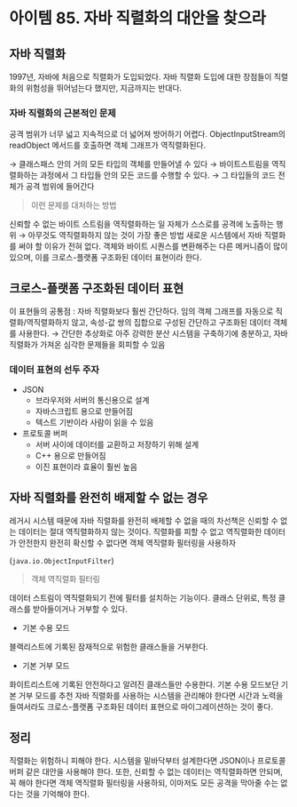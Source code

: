 # 아이템 85. 자바 직렬화의 대안을 찾으라

## 자바 직렬화

1997년, 자바에 처음으로 직렬화가 도입되었다.
자바 직렬화 도입에 대한 장점들이 직렬화의 위험성을 뛰어넘는다 했지만, 지금까지는 반대다.

### 자바 직렬화의 근본적인 문제

공격 범위가 너무 넓고 지속적으로 더 넓어져 방어하기 어렵다.
ObjectInputStream의 readObject 메서드를 호출하면 객체 그래프가 역직렬화된다.

→ 클래스패스 안의 거의 모든 타입의 객체를 만들어낼 수 있다
→ 바이트스트림을 역직렬화하는 과정에서 그 타입들 안의 모든 코드를 수행할 수 있다.
→ 그 타입들의 코드 전체가 공격 범위에 들어간다

> 이런 문제를 대처하는 방법

신뢰할 수 없는 바이트 스트림을 역직렬화하는 일 자체가 스스로를 공격에 노출하는 행위
→ 아무것도 역직렬화하지 않는 것이 가장 좋은 방법
새로운 시스템에서 자바 직렬화를 써야 할 이유가 전혀 없다.
객체와 바이트 시퀀스를 변환해주는 다른 메커니즘이 많이 있으며, 이를 크로스-플랫폼 구조화된 데이터 표현이라 한다.

## 크로스-플랫폼 구조화된 데이터 표현

이 표현들의 공통점 : 자바 직렬화보다 훨씬 간단하다.
임의 객체 그래프를 자동으로 직렬화/역직렬화하지 않고, 속성-값 쌍의 집합으로 구성된 간단하고 구조화된 데이터 객체를 사용한다.
→ 간단한 추상화로 아주 강력한 분산 시스템을 구축하기에 충분하고, 자바 직렬화가 가져온 심각한 문제들을 회피할 수 있음

### 데이터 표현의 선두 주자

- JSON
  - 브라우저와 서버의 통신용으로 설계
  - 자바스크립트 용으로 만들어짐
  - 텍스트 기반이라 사람이 읽을 수 있음
- 프로토콜 버퍼
  - 서버 사이에 데이터를 교환하고 저장하기 위해 설계
  - C++ 용으로 만들어짐
  - 이진 표현이라 효율이 훨씬 높음

## 자바 직렬화를 완전히 배제할 수 없는 경우

레거시 시스템 때문에 자바 직렬화를 완전히 배제할 수 없을 때의 차선책은 신뢰할 수 없는 데이터는 절대 역직렬화하지 않는 것이다.
직렬화를 피할 수 없고 역직렬화한 데이터가 안전한지 완전히 확신할 수 없다면 객체 역직렬화 필터링을 사용하자

(`java.io.ObjectInputFilter`)

> 객체 역직렬화 필터링

데이터 스트림이 역직렬화되기 전에 필터를 설치하는 기능이다.
클래스 단위로, 특정 클래스를 받아들이거나 거부할 수 있다.

- 기본 수용 모드

블랙리스트에 기록된 잠재적으로 위험한 클래스들을 거부한다.

- 기본 거부 모드

화이트리스트에 기록된 안전하다고 알려진 클래스들만 수용한다.
기본 수용 모드보단 기본 거부 모드를 추천
자바 직렬화를 사용하는 시스템을 관리해야 한다면 시간과 노력을 들여서라도 크로스-플랫폼 구조화된 데이터 표현으로 마이그레이션하는 것이 좋다.

## 정리

직렬화는 위험하니 피해야 한다.
시스템을 밑바닥부터 설계한다면 JSON이나 프로토콜 버퍼 같은 대안을 사용해야 한다.
또한, 신뢰할 수 없는 데이터는 역직렬화하면 안되며, 꼭 해야 한다면 객체 역직렬화 필터링을 사용하되, 이마저도 모든 공격을 막아줄 수는 없다는 것을 기억해야 한다.
